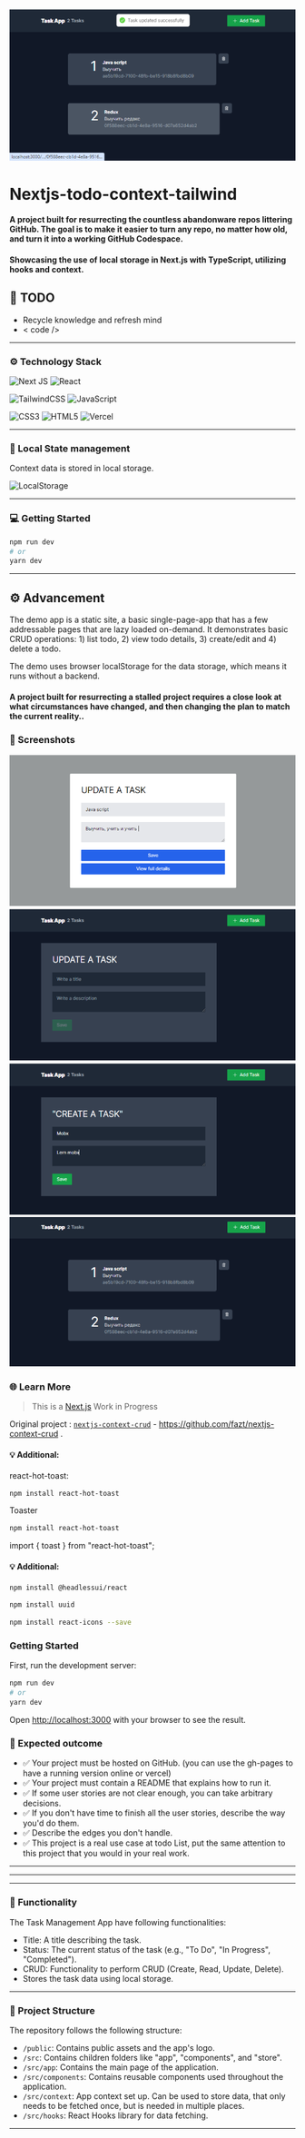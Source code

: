 ![Screenshot](public/1.bmp)

# Nextjs-todo-context-tailwind

#### A project built for resurrecting the countless abandonware repos littering GitHub. The goal is to make it easier to turn any repo, no matter how old, and turn it into a working GitHub Codespace.
#### Showcasing the use of local storage in Next.js with TypeScript, utilizing hooks and context.
[//]: # (Thank  for you choosing. We hope you enjoy this release, and we look forward to enhancing your note-taking journey in the future!)

## 📖 TODO
- Recycle knowledge and refresh mind
- < code />

-------------------------------------------------

### ⚙️ Technology Stack

![Next JS](https://img.shields.io/badge/Next-black?style=for-the-badge&logo=next.js&logoColor=white)
![React](https://img.shields.io/badge/react-%2320232a.svg?style=for-the-badge&logo=react&logoColor=%2361DAFB)


![TailwindCSS](https://img.shields.io/badge/tailwindcss-%2338B2AC.svg?style=for-the-badge&logo=tailwind-css&logoColor=white)
![JavaScript](https://img.shields.io/badge/javascript-%23323330.svg?style=for-the-badge&logo=javascript&logoColor=%23F7DF1E)

![CSS3](https://img.shields.io/badge/css3-%231572B6.svg?style=for-the-badge&logo=css3&logoColor=white)
![HTML5](https://img.shields.io/badge/html5-%23E34F26.svg?style=for-the-badge&logo=html5&logoColor=white)
![Vercel](https://img.shields.io/badge/vercel-%23000000.svg?style=for-the-badge&logo=vercel&logoColor=white)


-------------------------------------------------
### 📝 Local State management
Context data is stored in local storage.

[//]: # (![Reducer]&#40;https://img.shields.io/badge/Reducer-%2320232a.svg?style=for-the-badge&logo=react&logoColor=%2361DAFB&#41;)
![LocalStorage](https://img.shields.io/badge/LocalStorage-%2320232a.svg?style=for-the-badge&logo=react&logoColor=%2361DAFB)

-------------------------------------------------
### ‍💻 Getting Started
```bash
npm run dev
# or
yarn dev
```
-------------------------------------------------
## ⚙️ Advancement
The demo app is a static site, a basic single-page-app that has a few
addressable pages that are lazy loaded on-demand. It demonstrates basic CRUD
operations: 1) list todo, 2) view todo details, 3) create/edit and 4)
delete a todo.

The demo uses browser localStorage for the data storage, which means it runs
without a backend.  

#### A project built for resurrecting a stalled project requires a close look at what circumstances have changed, and then changing the plan to match the current reality..

### 📸 Screenshots
![Screenshot](public/2.bmp)
![Screenshot](public/3.bmp)
![Screenshot](public/5.bmp)
![Screenshot](public/6.bmp)

### 🌐 Learn More

>This is a [Next.js](https://nextjs.org/) 
> Work in Progress

Original project : [`nextjs-context-crud`](https://github.com/fazt/nextjs-context-crud) - https://github.com/fazt/nextjs-context-crud .

#### 💡 Additional:
react-hot-toast:
```bash
npm install react-hot-toast
```
Toaster
```bash
npm install react-hot-toast
```
import { toast } from "react-hot-toast";

#### 💡 Additional:
```bash
npm install @headlessui/react
```
```bash
npm install uuid
```
```bash
npm install react-icons --save
```

### Getting Started

First, run the development server:

```bash
npm run dev
# or
yarn dev
```

Open [http://localhost:3000](http://localhost:3000) with your browser to see the result.

### 🎁 Expected outcome
- ✅ Your project must be hosted on GitHub. (you can use the gh-pages to have a running version online or vercel)
- ✅ Your project must contain a README that explains how to run it.
- ✅ If some user stories are not clear enough, you can take arbitrary decisions.
- ✅ If you don't have time to finish all the user stories, describe the way you'd do them.
- ✅ Describe the edges you don't handle.
- ✅ This project is a real use case at todo List, put the same attention to this project that you would in your real work.



-------------------------------------------------
-------------------------------------------------
-------------------------------------------------
### 🔧 Functionality

The Task Management App have following functionalities:

- Title: A title describing the task.
- Status: The current status of the task (e.g., "To Do", "In Progress", "Completed").
- CRUD: Functionality to perform CRUD (Create, Read, Update, Delete).
- Stores the task data using local storage.

-------------------------------------------------
### 📄 Project Structure

The repository follows the following structure:

- `/public`: Contains public assets and the app's logo.
- `/src`: Contains children folders like "app", "components", and "store".
- `/src/app`: Contains the main page of the application.
- `/src/components`: Contains reusable components used throughout the application.
- `/src/context`: App context set up. Can be used to store data, that only needs to be fetched once, but is needed in multiple places.
- `/src/hooks`: React Hooks library for data fetching.

[//]: # (- `/src/store`: Contains the MST models and store for state management.)

-------------------------------------------------


